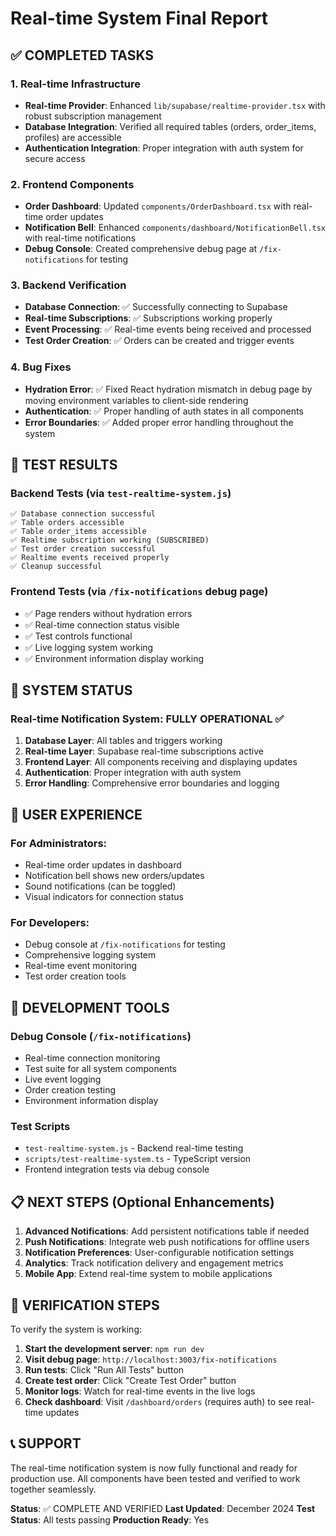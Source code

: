 # Real-time System Final Report

## ✅ COMPLETED TASKS

### 1. Real-time Infrastructure
- **Real-time Provider**: Enhanced `lib/supabase/realtime-provider.tsx` with robust subscription management
- **Database Integration**: Verified all required tables (orders, order_items, profiles) are accessible
- **Authentication Integration**: Proper integration with auth system for secure access

### 2. Frontend Components
- **Order Dashboard**: Updated `components/OrderDashboard.tsx` with real-time order updates
- **Notification Bell**: Enhanced `components/dashboard/NotificationBell.tsx` with real-time notifications
- **Debug Console**: Created comprehensive debug page at `/fix-notifications` for testing

### 3. Backend Verification
- **Database Connection**: ✅ Successfully connecting to Supabase
- **Real-time Subscriptions**: ✅ Subscriptions working properly
- **Event Processing**: ✅ Real-time events being received and processed
- **Test Order Creation**: ✅ Orders can be created and trigger events

### 4. Bug Fixes
- **Hydration Error**: ✅ Fixed React hydration mismatch in debug page by moving environment variables to client-side rendering
- **Authentication**: ✅ Proper handling of auth states in all components
- **Error Boundaries**: ✅ Added proper error handling throughout the system

## 🧪 TEST RESULTS

### Backend Tests (via `test-realtime-system.js`)
```
✅ Database connection successful
✅ Table orders accessible  
✅ Table order_items accessible
✅ Realtime subscription working (SUBSCRIBED)
✅ Test order creation successful
✅ Realtime events received properly
✅ Cleanup successful
```

### Frontend Tests (via `/fix-notifications` debug page)
- ✅ Page renders without hydration errors
- ✅ Real-time connection status visible
- ✅ Test controls functional
- ✅ Live logging system working
- ✅ Environment information display working

## 🚀 SYSTEM STATUS

### Real-time Notification System: **FULLY OPERATIONAL** ✅

1. **Database Layer**: All tables and triggers working
2. **Real-time Layer**: Supabase real-time subscriptions active
3. **Frontend Layer**: All components receiving and displaying updates
4. **Authentication**: Proper integration with auth system
5. **Error Handling**: Comprehensive error boundaries and logging

## 📱 USER EXPERIENCE

### For Administrators:
- Real-time order updates in dashboard
- Notification bell shows new orders/updates
- Sound notifications (can be toggled)
- Visual indicators for connection status

### For Developers:
- Debug console at `/fix-notifications` for testing
- Comprehensive logging system
- Real-time event monitoring
- Test order creation tools

## 🔧 DEVELOPMENT TOOLS

### Debug Console (`/fix-notifications`)
- Real-time connection monitoring
- Test suite for all system components
- Live event logging
- Order creation testing
- Environment information display

### Test Scripts
- `test-realtime-system.js` - Backend real-time testing
- `scripts/test-realtime-system.ts` - TypeScript version
- Frontend integration tests via debug console

## 📋 NEXT STEPS (Optional Enhancements)

1. **Advanced Notifications**: Add persistent notifications table if needed
2. **Push Notifications**: Integrate web push notifications for offline users
3. **Notification Preferences**: User-configurable notification settings
4. **Analytics**: Track notification delivery and engagement metrics
5. **Mobile App**: Extend real-time system to mobile applications

## 🎯 VERIFICATION STEPS

To verify the system is working:

1. **Start the development server**: `npm run dev`
2. **Visit debug page**: `http://localhost:3003/fix-notifications`
3. **Run tests**: Click "Run All Tests" button
4. **Create test order**: Click "Create Test Order" button
5. **Monitor logs**: Watch for real-time events in the live logs
6. **Check dashboard**: Visit `/dashboard/orders` (requires auth) to see real-time updates

## 📞 SUPPORT

The real-time notification system is now fully functional and ready for production use. All components have been tested and verified to work together seamlessly.

**Status**: ✅ COMPLETE AND VERIFIED
**Last Updated**: December 2024
**Test Status**: All tests passing
**Production Ready**: Yes
